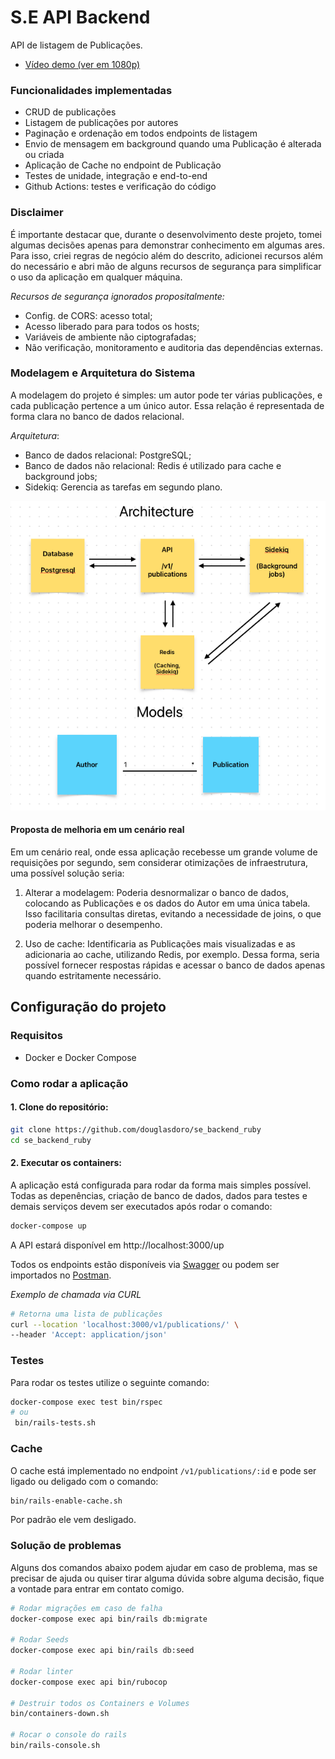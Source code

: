 # S.E API Backend

API de listagem de Publicações.

- [Vídeo demo (ver em 1080p)](https://vimeo.com/1017105891?share=copy#t=0)

### Funcionalidades implementadas
- CRUD de publicações 
- Listagem de publicações por autores
- Paginação e ordenação em todos endpoints de listagem
- Envio de mensagem em background quando uma Publicação é alterada ou criada
- Aplicação de Cache no endpoint de Publicação
- Testes de unidade, integração e end-to-end
- Github Actions: testes e verificação do código

### Disclaimer

É importante destacar que, durante o desenvolvimento deste projeto, tomei algumas decisões apenas para demonstrar conhecimento em algumas ares. Para isso, criei regras de negócio além do descrito, adicionei recursos além do necessário e abri mão de alguns recursos de segurança para simplificar o uso da aplicação em qualquer máquina.  

*Recursos de segurança ignorados propositalmente:*
- Config. de CORS: acesso total;
- Acesso liberado para para todos os hosts;
- Variáveis de ambiente não ciptografadas;
- Não verificação, monitoramento e auditoria das dependências externas.

### Modelagem e Arquitetura do Sistema
A modelagem do projeto é simples: um autor pode ter várias publicações, e cada publicação pertence a um único autor. Essa relação é representada de forma clara no banco de dados relacional.

*Arquitetura*:
- Banco de dados relacional: PostgreSQL; 
- Banco de dados não relacional: Redis é utilizado para cache e background jobs;
- Sidekiq: Gerencia as tarefas em segundo plano.

![Arquiteruta](docs/arch.png "Arch")

#### Proposta de melhoria em um cenário real
Em um cenário real, onde essa aplicação recebesse um grande volume de requisições por segundo, sem considerar otimizações de infraestrutura, uma possível solução seria:
1. Alterar a modelagem: Poderia desnormalizar o banco de dados, colocando as Publicações e os dados do Autor em uma única tabela. Isso facilitaria consultas diretas, evitando a necessidade de joins, o que poderia melhorar o desempenho.

2. Uso de cache: Identificaria as Publicações mais visualizadas e as adicionaria ao cache, utilizando Redis, por exemplo. Dessa forma, seria possível fornecer respostas rápidas e acessar o banco de dados apenas quando estritamente necessário.

## Configuração do projeto
### Requisitos

- Docker e Docker Compose

### Como rodar a aplicação 
#### 1. Clone do repositório:

```bash
git clone https://github.com/douglasdoro/se_backend_ruby
cd se_backend_ruby
```
#### 2. Executar os containers:
A aplicação está configurada para rodar da forma mais simples possível. Todas as depenências, criação de banco de dados, dados para testes e demais serviços devem ser executados após rodar o comando:
```bash
docker-compose up
```
A API estará disponível em http://localhost:3000/up

Todos os endpoints estão disponíveis via [Swagger](http://localhost:3000/api-docs/index.html) ou podem ser importados no [Postman](https://www.postman.com/bold-eclipse-253666/se-backend/).

*Exemplo de chamada via CURL*
```bash
# Retorna uma lista de publicações
curl --location 'localhost:3000/v1/publications/' \
--header 'Accept: application/json'

```

### Testes

Para rodar os testes utilize o seguinte comando:
```bash
docker-compose exec test bin/rspec
# ou
 bin/rails-tests.sh
```
### Cache
O cache está implementado no endpoint `/v1/publications/:id` e pode ser ligado ou deligado com o comando: 
```bash
bin/rails-enable-cache.sh
```
Por padrão ele vem desligado. 

### Solução de problemas
Alguns dos comandos abaixo podem ajudar em caso de problema, mas se precisar de ajuda ou quiser tirar alguma dúvida sobre alguma decisão, fique a vontade para entrar em contato comigo. 

```bash
# Rodar migrações em caso de falha
docker-compose exec api bin/rails db:migrate

# Rodar Seeds
docker-compose exec api bin/rails db:seed

# Rodar linter
docker-compose exec api bin/rubocop

# Destruir todos os Containers e Volumes
bin/containers-down.sh

# Rocar o console do rails
bin/rails-console.sh
```





